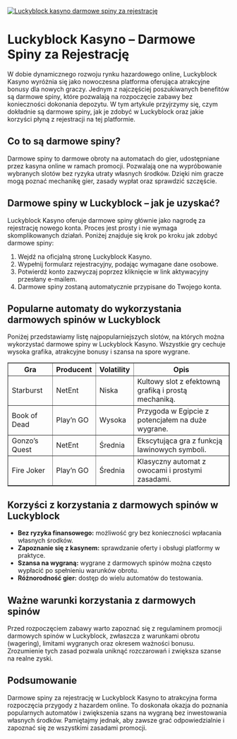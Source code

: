 [![Luckyblock kasyno darmowe spiny za rejestrację](https://123-caf.pages.dev/gitsignup.png)](https://vrmoo.ru/Bt82HjjY)

<h1>Luckyblock Kasyno – Darmowe Spiny za Rejestrację</h1> <p>W dobie dynamicznego rozwoju rynku hazardowego online, Luckyblock Kasyno wyróżnia się jako nowoczesna platforma oferująca atrakcyjne bonusy dla nowych graczy. Jednym z najczęściej poszukiwanych benefitów są darmowe spiny, które pozwalają na rozpoczęcie zabawy bez konieczności dokonania depozytu. W tym artykule przyjrzymy się, czym dokładnie są darmowe spiny, jak je zdobyć w Luckyblock oraz jakie korzyści płyną z rejestracji na tej platformie.</p>  <h2>Co to są darmowe spiny?</h2> <p>Darmowe spiny to darmowe obroty na automatach do gier, udostępniane przez kasyna online w ramach promocji. Pozwalają one na wypróbowanie wybranych slotów bez ryzyka utraty własnych środków. Dzięki nim gracze mogą poznać mechanikę gier, zasady wypłat oraz sprawdzić szczęście.</p>  <h2>Darmowe spiny w Luckyblock – jak je uzyskać?</h2> <p>Luckyblock Kasyno oferuje darmowe spiny głównie jako nagrodę za rejestrację nowego konta. Proces jest prosty i nie wymaga skomplikowanych działań. Poniżej znajduje się krok po kroku jak zdobyć darmowe spiny:</p> <ol>   <li>Wejdź na oficjalną stronę Luckyblock Kasyno.</li>   <li>Wypełnij formularz rejestracyjny, podając wymagane dane osobowe.</li>   <li>Potwierdź konto zazwyczaj poprzez kliknięcie w link aktywacyjny przesłany e-mailem.</li>   <li>Darmowe spiny zostaną automatycznie przypisane do Twojego konta.</li> </ol>  <h2>Popularne automaty do wykorzystania darmowych spinów w Luckyblock</h2> <p>Poniżej przedstawiamy listę najpopularniejszych slotów, na których można wykorzystać darmowe spiny w Luckyblock Kasyno. Wszystkie gry cechuje wysoka grafika, atrakcyjne bonusy i szansa na spore wygrane.</p>  <table border="1" cellpadding="8" cellspacing="0" style="border-collapse: collapse; width: 100%;">   <thead>     <tr>       <th>Gra</th>       <th>Producent</th>       <th>Volatility</th>       <th>Opis</th>     </tr>   </thead>   <tbody>     <tr>       <td>Starburst</td>       <td>NetEnt</td>       <td>Niska</td>       <td>Kultowy slot z efektowną grafiką i prostą mechaniką.</td>     </tr>     <tr>       <td>Book of Dead</td>       <td>Play’n GO</td>       <td>Wysoka</td>       <td>Przygoda w Egipcie z potencjałem na duże wygrane.</td>     </tr>     <tr>       <td>Gonzo’s Quest</td>       <td>NetEnt</td>       <td>Średnia</td>       <td>Ekscytująca gra z funkcją lawinowych symboli.</td>     </tr>     <tr>       <td>Fire Joker</td>       <td>Play’n GO</td>       <td>Średnia</td>       <td>Klasyczny automat z owocami i prostymi zasadami.</td>     </tr>   </tbody> </table>  <h2>Korzyści z korzystania z darmowych spinów w Luckyblock</h2> <ul>   <li><strong>Bez ryzyka finansowego:</strong> możliwość gry bez konieczności wpłacania własnych środków.</li>   <li><strong>Zapoznanie się z kasynem:</strong> sprawdzanie oferty i obsługi platformy w praktyce.</li>   <li><strong>Szansa na wygraną:</strong> wygrane z darmowych spinów można często wypłacić po spełnieniu warunków obrotu.</li>   <li><strong>Różnorodność gier:</strong> dostęp do wielu automatów do testowania.</li> </ul>  <h2>Ważne warunki korzystania z darmowych spinów</h2> <p>Przed rozpoczęciem zabawy warto zapoznać się z regulaminem promocji darmowych spinów w Luckyblock, zwłaszcza z warunkami obrotu (wagering), limitami wygranych oraz okresem ważności bonusu. Zrozumienie tych zasad pozwala uniknąć rozczarowań i zwiększa szanse na realne zyski.</p>  <h2>Podsumowanie</h2> <p>Darmowe spiny za rejestrację w Luckyblock Kasyno to atrakcyjna forma rozpoczęcia przygody z hazardem online. To doskonała okazja do poznania popularnych automatów i zwiększenia szans na wygraną bez inwestowania własnych środków. Pamiętajmy jednak, aby zawsze grać odpowiedzialnie i zapoznać się ze wszystkimi zasadami promocji.</p>